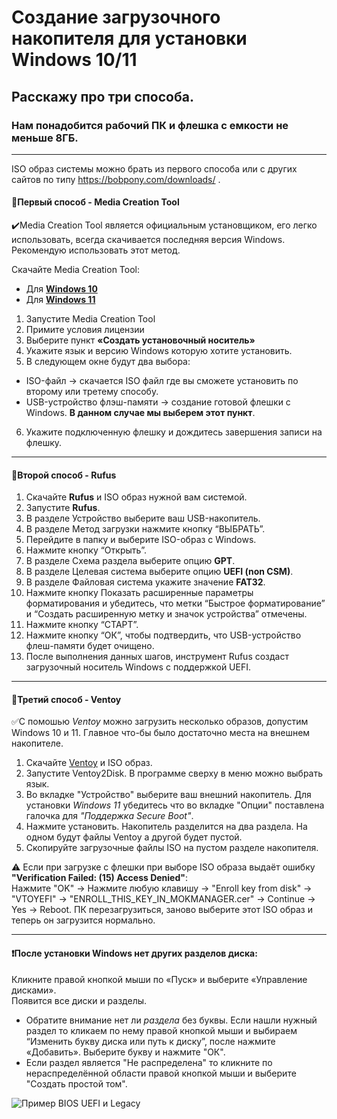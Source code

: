 # Создание загрузочного накопителя для установки Windows 10/11
## Расскажу про три способа.
### Нам понадобится рабочий ПК и флешка с емкости не меньше 8ГБ.
___
ISO образ системы можно брать из первого способа или с других сайтов по типу https://bobpony.com/downloads/ .


#### :small_blue_diamond:Первый способ - Media Creation Tool
:heavy_check_mark:Media Creation Tool является официальным установщиком, его легко использовать, всегда скачивается последняя версия Windows. Рекомендую использовать этот метод.

Скачайте Media Creation Tool:
- Для [**Windows 10**](https://www.microsoft.com/ru-ru/software-download/windows10)
- Для [**Windows 11**](https://www.microsoft.com/ru-ru/software-download/windows11)
1. Запустите Media Creation Tool
2. Примите условия лицензии
3. Выберите пункт **«Создать установочный носитель»**
4. Укажите язык и версию Windows которую хотите установить.
5. В следующем окне будут два выбора:
- ISO-файл -> скачается ISO файл где вы сможете установить по второму или третему способу.
- USB-устройство флэш-памяти -> создание готовой флешки с Windows. **В данном случае мы выберем этот пункт**.

6. Укажите подключенную флешку и дождитесь завершения записи на флешку.
___
#### :small_blue_diamond:Второй способ - Rufus
1. Скачайте **Rufus** и ISO образ нужной вам системой.
2. Запустите **Rufus**.
3. В разделе Устройство выберите ваш USB-накопитель.
4. В разделе Метод загрузки нажмите кнопку “ВЫБРАТЬ”.
5. Перейдите в папку и выберите ISO-образ с Windows.
6. Нажмите кнопку “Открыть”.
7. В разделе Схема раздела выберите опцию **GPT**.
8. В разделе Целевая система выберите опцию **UEFI (non CSM)**.
9. В разделе Файловая система укажите значение **FAT32**.
10. Нажмите кнопку Показать расширенные параметры форматирования и убедитесь, что метки “Быстрое форматирование” и “Создать расширенную метку и значок устройства” отмечены.
11. Нажмите кнопку “СТАРТ”.
12. Нажмите кнопку “ОК”, чтобы подтвердить, что USB-устройство флеш-памяти будет очищено.
13. После выполнения данных шагов, инструмент Rufus создаст загрузочный носитель Windows с поддержкой UEFI.
___
#### :small_blue_diamond:Третий способ - Ventoy

:white_check_mark:С помошью *Ventoy* можно загрузить несколько образов, допустим Windows 10 и 11. Главное что-бы было достаточно места на внешнем накопителе.

1. Скачайте [Ventoy](https://github.com/ventoy/Ventoy/releases) и ISO образ.
2. Запустите Ventoy2Disk. В программе сверху в меню можно выбрать язык.
3. Во вкладке "Устройство" выберите ваш внешний накопитель.
Для установки *Windows 11* убедитесь что во вкладке "Опции" поставлена галочка для *"Поддержка Secure Boot"*.
1. Нажмите установить.
Накопитель разделится на два раздела. На одном будут файлы Ventoy а другой будет пустой.
1. Скопируйте загрузочные файлы ISO на пустом разделе накопителя.

:warning: Если при загрузке с флешки при выборе ISO образа выдаёт ошибку **"Verification Failed: (15) Access Denied"**: \
Нажмите "OK" -> Нажмите любую клавишу -> "Enroll key from disk" -> "VTOYEFI" -> "ENROLL_THIS_KEY_IN_MOKMANAGER.cer" -> Continue -> Yes -> Reboot. ПК перезагрузиться, заново выберите этот ISO образ и теперь он загрузится нормально. 
___
#### :heavy_exclamation_mark:После установки Windows нет других разделов диска:
Кликните правой кнопкой мыши по «Пуск» и выберите «Управление дисками».\
Появится все диски и разделы.
- Обратите внимание нет ли *раздела* без буквы. Если нашли нужный раздел то кликаем по нему правой кнопкой мыши и выбираем “Изменить букву диска или путь к диску”, после нажмите «Добавить». Выберите букву и нажмите "ОК".
- Если раздел является "Не распределена" то кликните по нераспределённой области правой кнопкой мыши и выберите "Создать простой том".


![Пример BIOS UEFI и Legacy](https://github.com/HackMeGG/windows11-setup/blob/main/bios-legacy-uefi.jpg "Text to show on mouseover")
